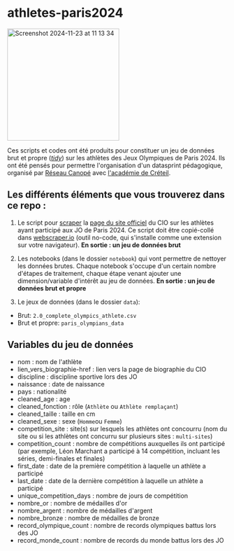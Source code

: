 # athletes-paris2024

<img width="256" alt="Screenshot 2024-11-23 at 11 13 34" src="https://github.com/user-attachments/assets/017ba419-8e93-49c5-ba62-d076d540ea53">


Ces scripts et codes ont été produits pour constituer un jeu de données brut et propre ([_tidy_](https://blog.avanci.fr/tidy-data-le-concept-de-donnees-propres)) sur les athlètes des Jeux Olympiques de Paris 2024. Ils ont été pensés pour permettre l'organisation d'un datasprint pédagogique, organisé par [Réseau Canopé](https://www.reseau-canope.fr/) avec [l'académie de Créteil](https://www.linkedin.com/company/academie-de-creteil/). 

## Les différents éléments que vous trouverez dans ce repo : 

1. Le script pour [scraper](https://fr.wikipedia.org/wiki/Web_scraping) la [page du site officiel](https://olympics.com/fr/paris-2024/athletes) du CIO sur les athlètes ayant participé aux JO de Paris 2024. Ce script doit être copié-collé dans [webscraper.io]() (outil no-code, qui s'installe comme une extension sur votre navigateur).
**En sortie : un jeu de données brut**

2. Les notebooks (dans le dossier `notebook`) qui vont permettre de nettoyer les données brutes. Chaque notebook s'occupe d'un certain nombre d'étapes de traitement, chaque étape venant ajouter une dimension/variable d'intérêt au jeu de données. **En sortie : un jeu de données brut et propre**

3. Le jeux de données (dans le dossier `data`):
* Brut: `2.0_complete_olympics_athlete.csv`
* Brut et propre: `paris_olympians_data`

   
## Variables du jeu de données 

* nom : nom de l'athlète
* lien_vers_biographie-href : lien vers la page de biographie du CIO
* discipline : discipline sportive lors des JO
* naissance : date de naissance
* pays : nationalité
* cleaned_age : age
* cleaned_fonction : rôle (`Athlète` ou `Athlète remplaçant`)
* cleaned_taille : taille en cm
* cleaned_sexe : sexe (`Homme`ou `Femme`)
* competition_site : site(s) sur lesquels les athlètes ont concourru (nom du site ou si les athlètes ont concurru sur plusieurs sites : `multi-sites`)
* competition_count : nombre de compétitions auxquelles ils ont participé (par exemple, Léon Marchant a participé à 14 compétition, incluant les séries, demi-finales et finales)
* first_date : date de la première compétition à laquelle un athlète a participé
* last_date : date de la dernière compétition à laquelle un athlète a participé
* unique_competition_days : nombre de jours de compétition
* nombre_or : nombre de médailles d'or
* nombre_argent : nombre de médailles d'argent
* nombre_bronze : nombre de médailles de bronze
* record_olympique_count : nombre de records olympiques battus lors des JO
* record_monde_count : nombre de records du monde battus lors des JO

